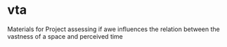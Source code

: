 # vta
Materials for Project assessing if awe influences the relation between the vastness of a space and perceived time
